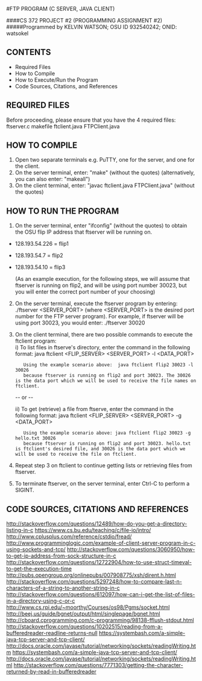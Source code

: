 #FTP PROGRAM (C SERVER, JAVA CLIENT)

####CS 372 PROJECT #2 (PROGRAMMING ASSIGNMENT #2)
#####Programmed by KELVIN WATSON; OSU ID 932540242; ONID: watsokel

CONTENTS
---------------------
 * Required Files
 * How to Compile
 * How to Execute/Run the Program
 * Code Sources, Citations, and References


REQUIRED FILES
--------------
Before proceeding, please ensure that you have the 4 required files:
  ftserver.c
  makefile
  ftclient.java 
  FTPClient.java


HOW TO COMPILE
--------------
1. Open two separate terminals e.g. PuTTY, one for the server, and one for the client.
2. On the server terminal, enter:   "make" (without the quotes) (alternatively, you can also enter: "makeall")
3. On the client terminal, enter:   "javac ftclient.java FTPClient.java" (without the quotes)


HOW TO RUN THE PROGRAM
----------------------
1. On the server terminal, enter  "ifconfig" (without the quotes) to obtain the OSU flip IP address that ftserver will be running on. 
- 128.193.54.226  = flip1
- 128.193.54.7    = flip2
- 128.193.54.10   = flip3
  
    (As an example execution, for the following steps, we will assume that ftserver is running on flip2, and will be using port number 30023, but you will enter the correct port number of your choosing)

2. On the server terminal, execute the ftserver program by entering:  ./ftserver <SERVER_PORT> 
(where <SERVER_PORT> is the desired port number for the FTP server program). For example, if ftserver will be using port 30023, you would enter: ./ftserver 30020

3. On the client terminal, there are two possible commands to execute the ftclient program:  
    i)    To list files in ftserve's directory, enter the command in the following format:
          java ftclient <FLIP_SERVER> <SERVER_PORT> -l <DATA_PORT>
          
          Using the example scenario above:  java ftclient flip2 30023 -l 30026
          because ftserver is running on flip2 and port 30023. The 30026 is the data port which we will be used to receive the file names on ftclient.

    -- or --

    ii)   To get (retrieve) a file from ftserve, enter the command in the following format:
          java ftclient <FLIP_SERVER> <SERVER_PORT> -g <DATA_PORT>
          
          Using the example scenario above: java ftclient flip2 30023 -g hello.txt 30026
          because ftserver is running on flip2 and port 30023. hello.txt is ftclient's desired file, and 30026 is the data port which we will be used to receive the file on ftclient.
 
4. Repeat step 3 on ftclient to continue getting lists or retrieving files from ftserver.

5. To terminate ftserver, on the server terminal, enter Ctrl-C to perform a SIGINT.


CODE SOURCES, CITATIONS AND REFERENCES 
--------------------------------------
http://stackoverflow.com/questions/12489/how-do-you-get-a-directory-listing-in-c
https://www.cs.bu.edu/teaching/c/file-io/intro/
http://www.cplusplus.com/reference/cstdio/fread/
http://www.programminglogic.com/example-of-client-server-program-in-c-using-sockets-and-tcp/
http://stackoverflow.com/questions/3060950/how-to-get-ip-address-from-sock-structure-in-c
http://stackoverflow.com/questions/12722904/how-to-use-struct-timeval-to-get-the-execution-time
http://pubs.opengroup.org/onlinepubs/007908775/xsh/dirent.h.html
http://stackoverflow.com/questions/5297248/how-to-compare-last-n-characters-of-a-string-to-another-string-in-c
http://stackoverflow.com/questions/612097/how-can-i-get-the-list-of-files-in-a-directory-using-c-or-c
http://www.cs.rpi.edu/~moorthy/Courses/os98/Pgms/socket.html
http://beej.us/guide/bgnet/output/html/singlepage/bgnet.html
http://cboard.cprogramming.com/c-programming/98138-fflush-stdout.html
http://stackoverflow.com/questions/10202515/reading-from-a-bufferedreader-readline-returns-null
https://systembash.com/a-simple-java-tcp-server-and-tcp-client/
http://docs.oracle.com/javase/tutorial/networking/sockets/readingWriting.htm
https://systembash.com/a-simple-java-tcp-server-and-tcp-client/
http://docs.oracle.com/javase/tutorial/networking/sockets/readingWriting.html
http://stackoverflow.com/questions/7771303/getting-the-character-returned-by-read-in-bufferedreader
